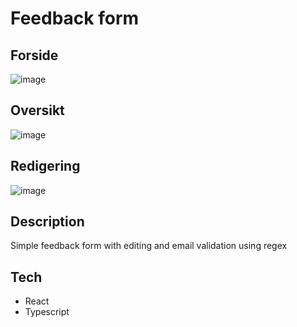 # Feedback form

## Forside
![image](https://github.com/martinsletsjoe/FeedbackForm/assets/106916526/2eb6a061-a851-45c4-893f-f4c145548b19)
## Oversikt
![image](https://github.com/martinsletsjoe/FeedbackForm/assets/106916526/302db6fb-fe83-445a-b00d-697909bbddef)
## Redigering
![image](https://github.com/martinsletsjoe/FeedbackForm/assets/106916526/bf22c24b-8f16-48ad-b2a6-b4093b113319)


## Description
Simple feedback form with editing and email validation using regex

## Tech
* React
* Typescript

